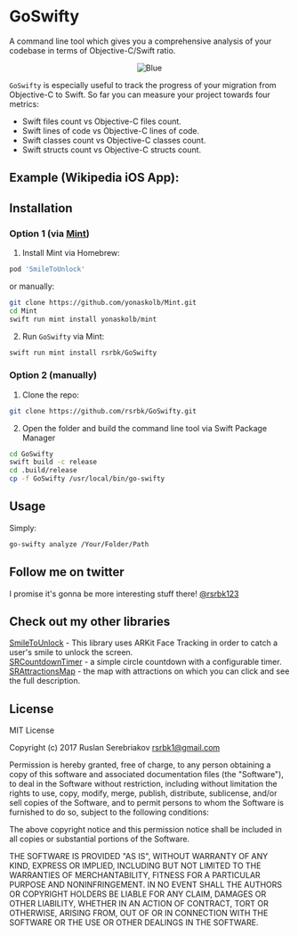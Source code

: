 # GoSwifty

A command line tool which gives you a comprehensive analysis of your codebase in terms of Objective-C/Swift ratio.

<p align="center">
    <img src="https://github.com/rsrbk/GoSwifty/blob/master/logo.png?raw=true" alt="Blue"/>
</p>

`GoSwifty` is especially useful to track the progress of your migration from Objective-C to Swift. So far you can measure your project towards four metrics:
- Swift files count vs Objective-C files count.
- Swift lines of code vs Objective-C lines of code.
- Swift classes count vs Objective-C classes count.
- Swift structs count vs Objective-C structs count.

## Example (Wikipedia iOS App):

## Installation
### Option 1 (via [Mint](https://github.com/yonaskolb/Mint))
1. Install Mint via Homebrew:
```sh
pod 'SmileToUnlock'
```
or manually:
```sh
git clone https://github.com/yonaskolb/Mint.git
cd Mint
swift run mint install yonaskolb/mint
```
2. Run `GoSwifty` via Mint:
```sh
swift run mint install rsrbk/GoSwifty
```
### Option 2 (manually)
1. Clone the repo:
```sh
git clone https://github.com/rsrbk/GoSwifty.git
```
2. Open the folder and build the command line tool via Swift Package Manager
```sh
cd GoSwifty
swift build -c release
cd .build/release
cp -f GoSwifty /usr/local/bin/go-swifty
```

## Usage
Simply:
```sh
go-swifty analyze /Your/Folder/Path
```

## Follow me on twitter
I promise it's gonna be more interesting stuff there! [@rsrbk123](https://twitter.com/rsrbk123)

## Check out my other libraries

[SmileToUnlock](https://github.com/rsrbk/SmileToUnlock) - This library uses ARKit Face Tracking in order to catch a user's smile to unlock the screen.<br>
[SRCountdownTimer](https://github.com/rsrbk/SRCountdownTimer) - a simple circle countdown with a configurable timer.<br>
[SRAttractionsMap](https://github.com/rsrbk/SRAttractionsMap) - the map with attractions on which you can click and see the full description.

## License
 MIT License

 Copyright (c) 2017 Ruslan Serebriakov <rsrbk1@gmail.com>

 Permission is hereby granted, free of charge, to any person obtaining a copy
 of this software and associated documentation files (the "Software"), to deal
 in the Software without restriction, including without limitation the rights
 to use, copy, modify, merge, publish, distribute, sublicense, and/or sell
 copies of the Software, and to permit persons to whom the Software is
 furnished to do so, subject to the following conditions:

 The above copyright notice and this permission notice shall be included in all
 copies or substantial portions of the Software.

 THE SOFTWARE IS PROVIDED "AS IS", WITHOUT WARRANTY OF ANY KIND, EXPRESS OR
 IMPLIED, INCLUDING BUT NOT LIMITED TO THE WARRANTIES OF MERCHANTABILITY,
 FITNESS FOR A PARTICULAR PURPOSE AND NONINFRINGEMENT. IN NO EVENT SHALL THE
 AUTHORS OR COPYRIGHT HOLDERS BE LIABLE FOR ANY CLAIM, DAMAGES OR OTHER
 LIABILITY, WHETHER IN AN ACTION OF CONTRACT, TORT OR OTHERWISE, ARISING FROM,
 OUT OF OR IN CONNECTION WITH THE SOFTWARE OR THE USE OR OTHER DEALINGS IN THE
 SOFTWARE.
